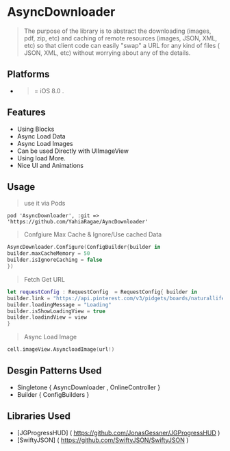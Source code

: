 # AsyncDownloader
>  The purpose of the library is to abstract the downloading (images, pdf, zip, etc) and caching of remote resources (images, JSON, XML, etc) so that client code can easily "swap" a URL for any kind of files ( JSON, XML, etc) without worrying about any of the details.

## Platforms ##
- >= iOS 8.0 .

## Features ##
- Using Blocks
- Async Load Data
- Async Load Images
- Can be used Directly with UIImageView 
- Using load More.
- Nice UI and Animations 

## Usage ##
> use it via Pods

```
pod 'AsyncDownloader', :git => 'https://github.com/YahiaRagae/AyncDownloader'
```


> Confgiure Max Cache & Ignore/Use cached Data

```swift
AsyncDownloader.Configure(ConfigBuilder{builder in
builder.maxCacheMemory = 50
builder.isIgnoreCaching = false
})
```
> Fetch Get URL

```swift
let requestConfig : RequestConfig  = RequestConfig{ builder in
builder.link = "https://api.pinterest.com/v3/pidgets/boards/naturallife/road-trip/pins/"
builder.loadingMessage = "Loading"
builder.isShowLoadingView = true
builder.loadindView = view
}
```
> Async Load Image

```swift
cell.imageView.AsyncloadImage(url!)
```

## Desgin Patterns Used ##
- Singletone { AsyncDownloader , OnlineController }
- Builder { ConfigBuilders }

## Libraries Used ## 
- [JGProgressHUD] ( https://github.com/JonasGessner/JGProgressHUD )
- [SwiftyJSON]  ( https://github.com/SwiftyJSON/SwiftyJSON  ) 
